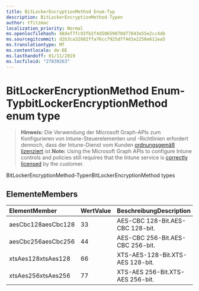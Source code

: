 ```yaml
---
title: BitLockerEncryptionMethod Enum-Typ
description: BitLockerEncryptionMethod-Typen
author: tfitzmac
localization_priority: Normal
ms.openlocfilehash: 48def7fc93fb2f4d50659070d77843e55e2cc4db
ms.sourcegitcommit: d2b3ca32602ffa76cc7925d7f4d1e2258e611ea5
ms.translationtype: MT
ms.contentlocale: de-DE
ms.lasthandoff: 01/11/2019
ms.locfileid: "27839263"
---
```

# <a name="bitlockerencryptionmethod-enum-type"></a><span data-ttu-id="23216-103">BitLockerEncryptionMethod Enum-Typ</span><span class="sxs-lookup"><span data-stu-id="23216-103">bitLockerEncryptionMethod enum type</span></span>

> <span data-ttu-id="23216-104">**Hinweis:** Die Verwendung der Microsoft Graph-APIs zum Konfigurieren von Intune-Steuerelementen und -Richtlinien erfordert dennoch, dass der Intune-Dienst vom Kunden [ordnungsgemäß lizenziert](https://go.microsoft.com/fwlink/?linkid=839381) ist.</span><span class="sxs-lookup"><span data-stu-id="23216-104">**Note:** Using the Microsoft Graph APIs to configure Intune controls and policies still requires that the Intune service is [correctly licensed](https://go.microsoft.com/fwlink/?linkid=839381) by the customer.</span></span>

<span data-ttu-id="23216-105">BitLockerEncryptionMethod-Typen</span><span class="sxs-lookup"><span data-stu-id="23216-105">BitLockerEncryptionMethod types</span></span>
## <a name="members"></a><span data-ttu-id="23216-106">Elemente</span><span class="sxs-lookup"><span data-stu-id="23216-106">Members</span></span>
|<span data-ttu-id="23216-107">Element</span><span class="sxs-lookup"><span data-stu-id="23216-107">Member</span></span>|<span data-ttu-id="23216-108">Wert</span><span class="sxs-lookup"><span data-stu-id="23216-108">Value</span></span>|<span data-ttu-id="23216-109">Beschreibung</span><span class="sxs-lookup"><span data-stu-id="23216-109">Description</span></span>|
|:---|:---|:---|
|<span data-ttu-id="23216-110">aesCbc128</span><span class="sxs-lookup"><span data-stu-id="23216-110">aesCbc128</span></span>|<span data-ttu-id="23216-111">3</span><span class="sxs-lookup"><span data-stu-id="23216-111">3</span></span>|<span data-ttu-id="23216-112">AES-CBC 128-Bit.</span><span class="sxs-lookup"><span data-stu-id="23216-112">AES-CBC 128-bit.</span></span>|
|<span data-ttu-id="23216-113">aesCbc256</span><span class="sxs-lookup"><span data-stu-id="23216-113">aesCbc256</span></span>|<span data-ttu-id="23216-114">4</span><span class="sxs-lookup"><span data-stu-id="23216-114">4</span></span>|<span data-ttu-id="23216-115">AES-CBC 256-Bit.</span><span class="sxs-lookup"><span data-stu-id="23216-115">AES-CBC 256-bit.</span></span>|
|<span data-ttu-id="23216-116">xtsAes128</span><span class="sxs-lookup"><span data-stu-id="23216-116">xtsAes128</span></span>|<span data-ttu-id="23216-117">6</span><span class="sxs-lookup"><span data-stu-id="23216-117">6</span></span>|<span data-ttu-id="23216-118">XTS-AES-128-Bit.</span><span class="sxs-lookup"><span data-stu-id="23216-118">XTS-AES 128-bit.</span></span>|
|<span data-ttu-id="23216-119">xtsAes256</span><span class="sxs-lookup"><span data-stu-id="23216-119">xtsAes256</span></span>|<span data-ttu-id="23216-120">7</span><span class="sxs-lookup"><span data-stu-id="23216-120">7</span></span>|<span data-ttu-id="23216-121">XTS-AES 256-Bit.</span><span class="sxs-lookup"><span data-stu-id="23216-121">XTS-AES 256-bit.</span></span>|



